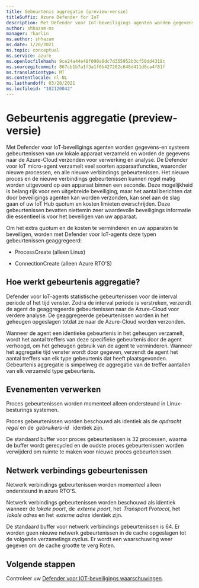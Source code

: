 ```yaml
---
title: Gebeurtenis aggregatie (preview-versie)
titleSuffix: Azure Defender for IoT
description: Met Defender voor IoT-beveiligings agenten worden gegevens-en systeem gebeurtenissen van uw lokale apparaat verzameld en worden de gegevens naar de Azure-Cloud verzonden voor verwerking en analyse.
author: shhazam-ms
manager: rkarlin
ms.author: shhazam
ms.date: 1/20/2021
ms.topic: conceptual
ms.service: azure
ms.openlocfilehash: 9ce24a44e48f090a0dc7d355952b3cf50dd4318c
ms.sourcegitcommit: 867cb1b7a1f3a1f0b427282c648d411d0ca4f81f
ms.translationtype: MT
ms.contentlocale: nl-NL
ms.lasthandoff: 03/20/2021
ms.locfileid: "102120042"
---
```

# <a name="event-aggregation-preview"></a>Gebeurtenis aggregatie (preview-versie)

Met Defender voor IoT-beveiligings agenten worden gegevens-en systeem gebeurtenissen van uw lokale apparaat verzameld en worden de gegevens naar de Azure-Cloud verzonden voor verwerking en analyse. De Defender voor IoT micro-agent verzamelt veel soorten apparaatfuncties, waaronder nieuwe processen, en alle nieuwe verbindings gebeurtenissen. Het nieuwe proces en de nieuwe verbindings gebeurtenissen kunnen regel matig worden uitgevoerd op een apparaat binnen een seconde. Deze mogelijkheid is belang rijk voor een uitgebreide beveiliging, maar het aantal berichten dat door beveiligings agenten kan worden verzonden, kan snel aan de slag gaan of uw IoT Hub quotum en kosten limieten overschrijden. Deze gebeurtenissen bevatten niettemin zeer waardevolle beveiligings informatie die essentieel is voor het beveiligen van uw apparaat. 

Om het extra quotum en de kosten te verminderen en uw apparaten te beveiligen, worden met Defender voor IoT-agents deze typen gebeurtenissen geaggregeerd: 

- ProcessCreate (alleen Linux) 

- ConnectionCreate (alleen Azure RTO'S) 

## <a name="how-does-event-aggregation-work"></a>Hoe werkt gebeurtenis aggregatie? 

Defender voor IoT-agents statistische gebeurtenissen voor de interval periode of het tijd venster. Zodra de interval periode is verstreken, verzendt de agent de geaggregeerde gebeurtenissen naar de Azure-Cloud voor verdere analyse. De geaggregeerde gebeurtenissen worden in het geheugen opgeslagen totdat ze naar de Azure-Cloud worden verzonden. 

Wanneer de agent een identieke gebeurtenis in het geheugen verzamelt, wordt het aantal treffers van deze specifieke gebeurtenis door de agent verhoogd, om het geheugen gebruik van de agent te verminderen. Wanneer het aggregatie tijd venster wordt door gegeven, verzendt de agent het aantal treffers van elk type gebeurtenis dat heeft plaatsgevonden. Gebeurtenis aggregatie is simpelweg de aggregatie van de treffer aantallen van elk verzameld type gebeurtenis. 

## <a name="process-events"></a>Evenementen verwerken 

Proces gebeurtenissen worden momenteel alleen ondersteund in Linux-besturings systemen. 

Proces gebeurtenissen worden beschouwd als identiek als de *opdracht regel* en de  *gebruikers-id*   identiek zijn. 

De standaard buffer voor proces gebeurtenissen is 32 processen, waarna de buffer wordt gerecycled en de oudste proces gebeurtenissen worden verwijderd om ruimte te maken voor nieuwe proces gebeurtenissen.  

## <a name="network-connection-events"></a>Netwerk verbindings gebeurtenissen 

Netwerk verbindings gebeurtenissen worden momenteel alleen ondersteund in azure RTO'S. 

Netwerk verbindings gebeurtenissen worden beschouwd als identiek wanneer de *lokale poort*, de  *externe poort*, het  *Transport Protocol*, het  *lokale adres* en het  *externe adres* identiek zijn. 

De standaard buffer voor netwerk verbindings gebeurtenissen is 64. Er worden geen nieuwe netwerk gebeurtenissen in de cache opgeslagen tot de volgende verzamelings cyclus. Er wordt een waarschuwing weer gegeven om de cache grootte te verg Roten.

## <a name="next-steps"></a>Volgende stappen

Controleer uw [Defender voor IOT-beveiligings waarschuwingen](concept-security-alerts.md).
